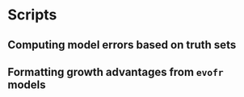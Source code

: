 # Scripts

## Computing model errors based on truth sets

## Formatting growth advantages from `evofr` models
